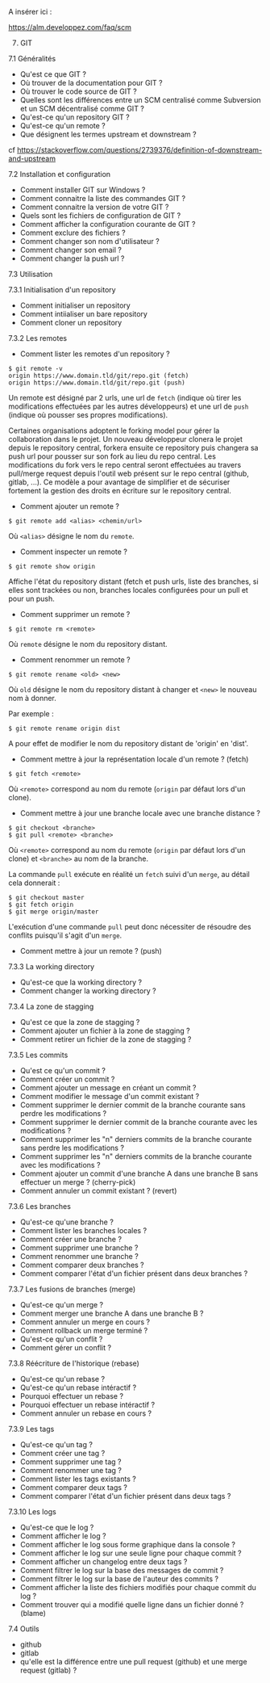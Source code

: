 
A insérer ici :

https://alm.developpez.com/faq/scm


7. GIT

7.1 Généralités
- Qu'est ce que GIT ?
- Où trouver de la documentation pour GIT ?
- Où trouver le code source de GIT ?
- Quelles sont les différences entre un SCM centralisé comme Subversion et un SCM décentralisé comme GIT ?
- Qu'est-ce qu'un repository GIT ?
- Qu'est-ce qu'un remote ?
- Que désignent les termes upstream et downstream ?

cf https://stackoverflow.com/questions/2739376/definition-of-downstream-and-upstream

7.2 Installation et configuration
- Comment installer GIT sur Windows ?
- Comment connaitre la liste des commandes GIT ?
- Comment connaitre la version de votre GIT ?
- Quels sont les fichiers de configuration de GIT ?
- Comment afficher la configuration courante de GIT ?
- Comment exclure des fichiers ?
- Comment changer son nom d'utilisateur ?
- Comment changer son email ? 
- Comment changer la push url ?

7.3 Utilisation

7.3.1 Initialisation d'un repository
- Comment initialiser un repository
- Comment intiialiser un bare repository
- Comment cloner un repository

7.3.2 Les remotes
- Comment lister les remotes d'un repository ?

```
$ git remote -v
origin https://www.domain.tld/git/repo.git (fetch)
origin https://www.domain.tld/git/repo.git (push)
```

Un remote est désigné par 2 urls, une url de `fetch` (indique où tirer les modifications effectuées par les autres développeurs) et une url de `push` (indique où pousser ses propres modifications).

Certaines organisations adoptent le forking model pour gérer la collaboration dans le projet. Un nouveau développeur clonera le projet depuis le repository central, forkera ensuite ce repository puis changera sa push url pour pousser sur son fork au lieu du repo central. Les modifications du fork vers le repo central seront effectuées au travers pull/merge request depuis l'outil web présent sur le repo central (github, gitlab, ...). Ce modèle a pour avantage de simplifier et de sécuriser fortement la gestion des droits en écriture sur le repository central.

- Comment ajouter un remote ?

```
$ git remote add <alias> <chemin/url>
```

Où `<alias>` désigne le nom du `remote`.

- Comment inspecter un remote ?

```
$ git remote show origin
```

Affiche l'état du repository distant (fetch et push urls, liste des branches, si elles sont trackées ou non, branches locales configurées pour un pull et pour un push.

- Comment supprimer un remote ?

```
$ git remote rm <remote>
```

Où `remote` désigne le nom du repository distant.

- Comment renommer un remote ?

```
$ git remote rename <old> <new>
```

Où `old` désigne le nom du repository distant à changer et `<new>` le nouveau nom à donner.

Par exemple :

```
$ git remote rename origin dist
```

A pour effet de modifier le nom du repository distant de 'origin' en 'dist'.

- Comment mettre à jour la représentation locale d'un remote ? (fetch)

```
$ git fetch <remote>
```

Où `<remote>` correspond au nom du remote (`origin` par défaut lors d'un clone).

- Comment mettre à jour une branche locale avec une branche distance ?

```
$ git checkout <branche>
$ git pull <remote> <branche>
```

Où `<remote>` correspond au nom du remote (`origin` par défaut lors d'un clone) et `<branche>` au nom de la branche.

La commande `pull` exécute en réalité un `fetch` suivi d'un `merge`, au détail cela donnerait  :

```
$ git checkout master
$ git fetch origin
$ git merge origin/master
```

L'exécution d'une commande `pull` peut donc nécessiter de résoudre des conflits puisqu'il s'agit d'un `merge`.

- Comment mettre à jour un remote ? (push)

7.3.3 La working directory
- Qu'est-ce que la working directory ?
- Comment changer la working directory ?

7.3.4 La zone de stagging
- Qu'est ce que la zone de stagging ?
- Comment ajouter un fichier à la zone de stagging ?
- Comment retirer un fichier de la zone de stagging ?

7.3.5 Les commits
- Qu'est ce qu'un commit ?
- Comment créer un commit ?
- Comment ajouter un message en créant un commit ?
- Comment modifier le message d'un commit existant ?
- Comment supprimer le dernier commit de la branche courante sans perdre les modifications ?
- Comment supprimer le dernier commit de la branche courante avec les modifications ?
- Comment supprimer les "n" derniers commits de la branche courante sans perdre les modifications ?
- Comment supprimer les "n" derniers commits de la branche courante avec les modifications ?
- Comment ajouter un commit d'une branche A dans une branche B sans effectuer un merge ? (cherry-pick)
- Comment annuler un commit existant ? (revert)

7.3.6 Les branches 
- Qu'est-ce qu'une branche ?
- Comment lister les branches locales ?
- Comment créer une branche ?
- Comment supprimer une branche ?
- Comment renommer une branche ?
- Comment comparer deux branches ?
- Comment comparer l'état d'un fichier présent dans deux branches ?

7.3.7 Les fusions de branches (merge)
- Qu'est-ce qu'un merge ?
- Comment merger une branche A dans une branche B ?
- Comment annuler un merge en cours ?
- Comment rollback un merge terminé ?
- Qu'est-ce qu'un conflit ?
- Comment gérer un conflit ?

7.3.8 Réécriture de l'historique (rebase)
- Qu'est-ce qu'un rebase ?
- Qu'est-ce qu'un rebase intéractif ?
- Pourquoi effectuer un rebase ?
- Pourquoi effectuer un rebase intéractif ?
- Comment annuler un rebase en cours ?

7.3.9 Les tags
- Qu'est-ce qu'un tag ?
- Comment créer une tag ?
- Comment supprimer une tag ?
- Comment renommer une tag ?
- Comment lister les tags existants ?
- Comment comparer deux tags ?
- Comment comparer l'état d'un fichier présent dans deux tags ?

7.3.10 Les logs
- Qu'est-ce que le log ?
- Comment afficher le log ?
- Comment afficher le log sous forme graphique dans la console ?
- Comment afficher le log sur une seule ligne pour chaque commit ?
- Comment afficher un changelog entre deux tags ?
- Comment filtrer le log sur la base des messages de commit ?
- Comment filtrer le log sur la base de l'auteur des commits ?
- Comment afficher la liste des fichiers modifiés pour chaque commit du log ?
- Comment trouver qui a modifié quelle ligne dans un fichier donné ? (blame)

7.4 Outils
- github
- gitlab
- qu'elle est la différence entre une pull request (github) et une merge request (gitlab) ?




